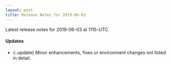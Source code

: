 ```yaml
---
layout: post
title: Release Notes for 2019-06-03
---
```


Latest release notes for 2019-06-03 at 1115-UTC.

<div class='updates' markdown='1'>

#### Updates

- {:.update} Minor enhancements, fixes or environment changes not listed in detail.

</div>


